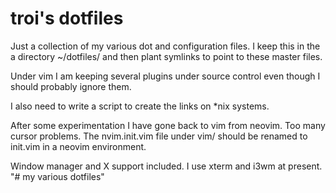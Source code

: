 # troi's dotfiles

Just a collection of my various dot and configuration
files. I keep this in the a directory ~/dotfiles/ and
then plant symlinks to point to these master files.

Under vim I am keeping several plugins under source
control even though I should probably ignore them.

I also need to write a script to create the links
on \*nix systems.

After some experimentation I have gone back to vim from
neovim. Too many cursor problems. The nvim.init.vim file
under vim/ should be renamed to init.vim in a neovim
environment.

Window manager and X support included. I use xterm and
i3wm at present.
"# my various dotfiles" 
